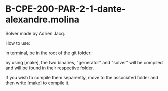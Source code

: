 # B-CPE-200-PAR-2-1-dante-alexandre.molina

Solver made by Adrien Jacq.

How to use:

in terminal, be in the root of the git folder:

by using [make], the two binaries, "generator" and "solver" will be compiled and will be found in their respective folder.

If you wish to compile them separently, move to the associated folder and then write [make] to compile it.
